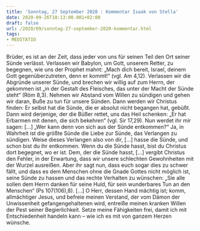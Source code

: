 ```yaml
---
title: 'Sonntag, 27 September 2020 : Kommentar Isaak von Stella'
date: 2020-09-26T18:13:00.001+02:00
draft: false
url: /2020/09/sonntag-27-september-2020-kommentar.html
tags: 
- MEDITATIO
---
```


Brüder, es ist an der Zeit, dass jeder von uns für seinen Teil den Ort seiner Sünde verlässt. Verlassen wir Babylon, um Gott, unserem Retter, zu begegnen, wie uns der Prophet mahnt: „Mach dich bereit, Israel, deinem Gott gegenüberzutreten, denn er kommt!“ (vgl. Am 4,12). Verlassen wir die Abgründe unserer Sünde, und brechen wir willig auf zum Herrn, der gekommen ist „in der Gestalt des Fleisches, das unter der Macht der Sünde steht“ (Röm 8,3). Nehmen wir Abstand vom Willen zu sündigen und gehen wir daran, Buße zu tun für unsere Sünden. Dann werden wir Christus finden: Er selbst hat die Sünde, die er absolut nicht begangen hat, gebüßt. Dann wird derjenige, der die Büßer rettet, uns das Heil schenken: „Er hat Erbarmen mit denen, die sich bekehren“ (vgl. Sir 17,29). Nun werdet ihr mir sagen: \[…\] „Wer kann denn von sich aus der Sünde entkommen?“ Ja, in Wahrheit ist die größte Sünde die Liebe zur Sünde, das Verlangen zu sündigen. Weise dieses Verlangen also von dir, \[…\] hasse die Sünde, und schon bist du ihr entkommen. Wenn du die Sünde hasst, bist du Christus dort begegnet, wo er ist. Dem, der die Sünde hasst, \[…\] vergibt Christus den Fehler, in der Erwartung, dass wir unsere schlechten Gewohnheiten mit der Wurzel ausreißen. Aber ihr sagt nun, dass euch sogar dies zu schwer fällt, und dass es dem Menschen ohne die Gnade Gottes nicht möglich ist, seine Sünde zu hassen und das rechte Verhalten zu wünschen: „Sie alle sollen dem Herrn danken für seine Huld, für sein wunderbares Tun an den Menschen“ (Ps 107(106),8). \[…\] O Herr, dessen Hand mächtig ist; komm, allmächtiger Jesus, und befreie meinen Verstand, der vom Dämon der Unwissenheit gefangengehaltenen wird, entreiße meinen kranken Willen der Pest seiner Begierlichkeit. Setze meine Fähigkeiten frei, damit ich mit Entschiedenheit handeln kann – wie ich es mit von ganzem Herzen wünsche.